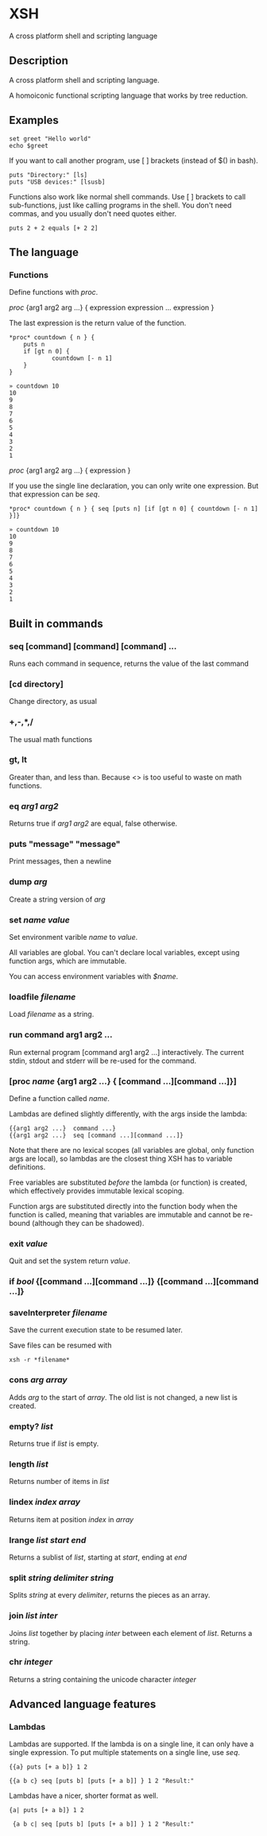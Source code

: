 # XSH

A cross platform shell and scripting language

## Description

A cross platform shell and scripting language.

A homoiconic functional scripting language that works by tree reduction.
## Examples

    set greet "Hello world"
    echo $greet

 If you want to call another program, use [ ] brackets (instead of $() in bash).
    
    puts "Directory:" [ls]
    puts "USB devices:" [lsusb]

Functions also work like normal shell commands. Use [ ] brackets to call sub-functions, just like calling programs in the shell.  You don't need commas, and you usually don't need quotes either.

    puts 2 + 2 equals [+ 2 2]

## The language
### Functions

Define functions with *proc*.


*proc* {arg1 arg2 arg ...} { 
	expression
	expression
	...
	expression
 }

The last expression is the return value of the function.

    *proc* countdown { n } {
        puts n
        if [gt n 0] {
                countdown [- n 1]
        }
    }

    » countdown 10
    10
    9
    8
    7
    6
    5
    4
    3
    2
    1

*proc* {arg1 arg2 arg ...} { expression }

If you use the single line declaration, you can only write one expression.  But that expression can be _seq_.

    *proc* countdown { n } { seq [puts n] [if [gt n 0] { countdown [- n 1] }]}

    » countdown 10
    10
    9
    8
    7
    6
    5
    4
    3
    2
    1





## Built in commands

### seq [command] [command] [command] ...

Runs each command in sequence, returns the value of the last command

### [cd directory]

Change directory, as usual

### +,-,*,/

The usual math functions

### gt, lt

Greater than, and less than.  Because <> is too useful to waste on math functions.

### eq *arg1* *arg2*

Returns true if *arg1 arg2* are equal, false otherwise.

### puts "message" "message"

Print messages, then a newline

### dump *arg*

Create a string version of *arg*

### set *name* *value*

Set environment varible *name* to *value*.

All variables are global.  You can't declare local variables, except using function args, which are immutable.

You can access environment variables with *$name*.

### loadfile *filename*

Load *filename* as a string.

### run command arg1 arg2 ...

Run external program [command arg1 arg2 ...] interactively.  The current stdin, stdout and stderr will be re-used for the command.

### [proc *name* {arg1 arg2 ...} { [command ...][command ...]}]

Define a function called *name*.

Lambdas are defined slightly differently, with the args inside the lambda:

    {{arg1 arg2 ...}  command ...}
    {{arg1 arg2 ...}  seq [command ...][command ...]}

Note that there are no lexical scopes (all variables are global, only function args are local), so lambdas are the closest thing XSH has to variable definitions.

Free variables are substituted _before_ the lambda (or function) is created, which effectively provides immutable lexical scoping.

Function args are substituted directly into the function body when the function is called, meaning that variables are immutable and cannot be re-bound (although they can be shadowed).

### exit *value*

Quit and set the system return *value*.

### if *bool* {[command ...][command ...]} {[command ...][command ...]} 

### saveInterpreter *filename*

Save the current execution state to be resumed later.

Save files can be resumed with 

    xsh -r *filename*

### cons *arg* *array*

Adds *arg* to the start of *array*.  The old list is not changed, a new list is created.

### empty? *list*

Returns true if *list* is empty.

### length *list*

Returns number of items in *list*

### lindex *index* *array*

Returns item at position *index* in *array*

### lrange *list* *start* *end*

Returns a sublist of *list*, starting at *start*, ending at *end*

### split *string* *delimiter string*

Splits *string* at every *delimiter*, returns the pieces as an array.

### join *list* *inter*

Joins *list* together by placing *inter* between each element of *list*.  Returns a string.

### chr *integer*

Returns a string containing the unicode character *integer*


## Advanced language features


### Lambdas

Lambdas are supported.  If the lambda is on a single line, it can only have a single expression.  To put multiple statements on a single line, use *seq*.

    {{a} puts [+ a b]} 1 2

    {{a b c} seq [puts b] [puts [+ a b]] } 1 2 "Result:"

 

Lambdas have a nicer, shorter format as well.

    {a| puts [+ a b]} 1 2

     {a b c| seq [puts b] [puts [+ a b]] } 1 2 "Result:"

